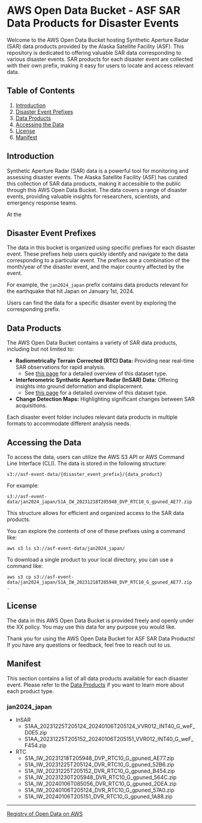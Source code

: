 # AWS Open Data Bucket - ASF SAR Data Products for Disaster Events

Welcome to the AWS Open Data Bucket hosting Synthetic Aperture Radar (SAR) data products provided by the Alaska Satellite Facility (ASF). This repository is dedicated to offering valuable SAR data corresponding to various disaster events. SAR products for each disaster event are collected with their own prefix, making it easy for users to locate and access relevant data.

## Table of Contents
1. [Introduction](#introduction)
2. [Disaster Event Prefixes](#disaster-event-prefixes)
3. [Data Products](#data-products)
4. [Accessing the Data](#accessing-the-data)
5. [License](#license)
6. [Manifest](#manifest)

## Introduction

Synthetic Aperture Radar (SAR) data is a powerful tool for monitoring and assessing disaster events. The Alaska Satellite Facility (ASF) has curated this collection of SAR data products, making it accessible to the public through this AWS Open Data Bucket. The data covers a range of disaster events, providing valuable insights for researchers, scientists, and emergency response teams.

At the 

## Disaster Event Prefixes

The data in this bucket is organized using specific prefixes for each disaster event. These prefixes help users quickly identify and navigate to the data corresponding to a particular event. The prefixes are a combination of the month/year of the disaster event, and the major country affected by the event.

For example, the `jan2024_japan` prefix contains data products relevant for the earthquake that hit Japan on January 1st, 2024.

Users can find the data for a specific disaster event by exploring the corresponding prefix.

## Data Products

The AWS Open Data Bucket contains a variety of SAR data products, including but not limited to:

- **Radiometrically Terrain Corrected (RTC) Data:** Providing near real-time SAR observations for rapid analysis.
    - See [this page](https://hyp3-docs.asf.alaska.edu/guides/rtc_product_guide/) for a detailed overview of this dataset type.
- **Interferometric Synthetic Aperture Radar (InSAR) Data:** Offering insights into ground deformation and displacement.
    - See [this page](https://hyp3-docs.asf.alaska.edu/guides/insar_product_guide/) for a detailed overview of this dataset type.
- **Change Detection Maps:** Highlighting significant changes between SAR acquisitions.

Each disaster event folder includes relevant data products in multiple formats to accommodate different analysis needs.

## Accessing the Data

To access the data, users can utilize the AWS S3 API or AWS Command Line Interface (CLI). The data is stored in the following structure:

```
s3://asf-event-data/{disaster_event_prefix}/{data_product}
```

For example:
```
s3://asf-event-data/jan2024_japan/S1A_IW_20231218T205948_DVP_RTC10_G_gpuned_AE77.zip
```
This structure allows for efficient and organized access to the SAR data products.

You can explore the contents of one of these prefixes using a command like:

```
aws s3 ls s3://asf-event-data/jan2024_japan/
```

To download a single product to your local directory, you can use a command like:

```
aws s3 cp s3://asf-event-data/jan2024_japan/S1A_IW_20231218T205948_DVP_RTC10_G_gpuned_AE77.zip .
```

## License

The data in this AWS Open Data Bucket is provided freely and openly under the XX policy. You may use this data for any purpose you would like.

Thank you for using the AWS Open Data Bucket for ASF SAR Data Products! If you have any questions or feedback, feel free to reach out to us.

## Manifest
This section contains a list of all data products available for each disaster event. Please refer to the [Data Products](#data-products) if you want to learn more about each product type.

### jan2024_japan

- InSAR
    - S1AA_20231225T205124_20240106T205124_VVR012_INT40_G_weF_D0E5.zip
    - S1AA_20231225T205152_20240106T205151_VVR012_INT40_G_weF_F454.zip
- RTC
    - S1A_IW_20231218T205948_DVP_RTC10_G_gpuned_AE77.zip
    - S1A_IW_20231225T205124_DVR_RTC10_G_gpuned_52B6.zip
    - S1A_IW_20231225T205152_DVR_RTC10_G_gpuned_B454.zip
    - S1A_IW_20231230T205948_DVR_RTC10_G_gpuned_564C.zip
    - S1A_IW_20240106T085056_DVR_RTC10_G_gpuned_2DEA.zip
    - S1A_IW_20240106T205124_DVR_RTC10_G_gpuned_57A0.zip
    - S1A_IW_20240106T205151_DVR_RTC10_G_gpuned_1A88.zip

---

[Registry of Open Data on AWS](https://registry.opendata.aws/)
